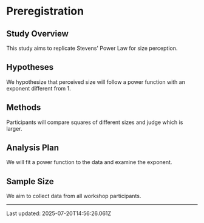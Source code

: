 # Preregistration

## Study Overview
This study aims to replicate Stevens' Power Law for size perception.

## Hypotheses
We hypothesize that perceived size will follow a power function with an exponent different from 1.

## Methods
Participants will compare squares of different sizes and judge which is larger.

## Analysis Plan
We will fit a power function to the data and examine the exponent.

## Sample Size
We aim to collect data from all workshop participants.

---
Last updated: 2025-07-20T14:56:26.061Z